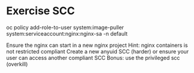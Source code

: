 # Exercise SCC

oc policy add-role-to-user system:image-puller system:serviceaccount:nginx:nginx-sa -n default

Ensure the nginx can start in a new nginx project
Hint: nginx containers is not restricted compliant
Create a new anyuid SCC (harder) or ensure your user can access another compliant SCC
Bonus: use the privileged scc (overkill)

